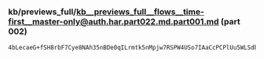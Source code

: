 ### kb/previews_full/kb__previews_full__flows__time-first__master-only@auth.har.part022.md.part001.md (part 002)

```md
4bLecaeG+fSH8rbF7Cye8NAh35nBDe0qILrmtk5nMpjw7RSPW4USo7IAaCcPCPlUu5WLSdbq0zGQA9xmkl8mVfLTjR
```

```
